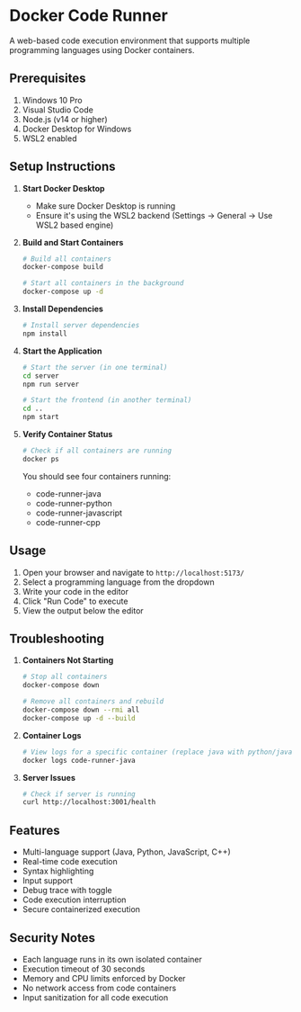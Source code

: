 # Docker Code Runner

A web-based code execution environment that supports multiple programming languages using Docker containers.

## Prerequisites

1. Windows 10 Pro
2. Visual Studio Code
3. Node.js (v14 or higher)
4. Docker Desktop for Windows
5. WSL2 enabled

## Setup Instructions

1. **Start Docker Desktop**
   - Make sure Docker Desktop is running
   - Ensure it's using the WSL2 backend (Settings -> General -> Use WSL2 based engine)

2. **Build and Start Containers**
   ```bash
   # Build all containers
   docker-compose build

   # Start all containers in the background
   docker-compose up -d
   ```

3. **Install Dependencies**
   ```bash
   # Install server dependencies
   npm install
   ```

4. **Start the Application**
   ```bash
   # Start the server (in one terminal)
   cd server
   npm run server

   # Start the frontend (in another terminal)
   cd .. 
   npm start
   ```

5. **Verify Container Status**
   ```bash
   # Check if all containers are running
   docker ps
   ```
   You should see four containers running:
   - code-runner-java
   - code-runner-python
   - code-runner-javascript
   - code-runner-cpp

## Usage

1. Open your browser and navigate to `http://localhost:5173/`
2. Select a programming language from the dropdown
3. Write your code in the editor
4. Click "Run Code" to execute
5. View the output below the editor

## Troubleshooting

1. **Containers Not Starting**
   ```bash
   # Stop all containers
   docker-compose down

   # Remove all containers and rebuild
   docker-compose down --rmi all
   docker-compose up -d --build
   ```

2. **Container Logs**
   ```bash
   # View logs for a specific container (replace java with python/javascript/cpp)
   docker logs code-runner-java
   ```

3. **Server Issues**
   ```bash
   # Check if server is running
   curl http://localhost:3001/health
   ```

## Features

- Multi-language support (Java, Python, JavaScript, C++)
- Real-time code execution
- Syntax highlighting
- Input support
- Debug trace with toggle
- Code execution interruption
- Secure containerized execution

## Security Notes

- Each language runs in its own isolated container
- Execution timeout of 30 seconds
- Memory and CPU limits enforced by Docker
- No network access from code containers
- Input sanitization for all code execution

